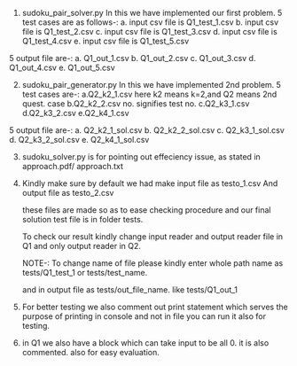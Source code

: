 1. sudoku_pair_solver.py
  In this we have implemented our first problem.
  5 test cases are as follows-:
    a. input csv file is Q1_test_1.csv
    b. input csv file is Q1_test_2.csv
    c. input csv file is Q1_test_3.csv
    d. input csv file is Q1_test_4.csv
    e. input csv file is Q1_test_5.csv

  5 output file are-:
    a. Q1_out_1.csv
    b. Q1_out_2.csv
    c. Q1_out_3.csv
    d. Q1_out_4.csv
    e. Q1_out_5.csv


2. sudoku_pair_generator.py
  In this we have implemented 2nd problem.
  5 test cases are-:
    a.Q2_k2_1.csv              here k2 means k=2,and Q2 means 2nd quest. case
    b.Q2_k2_2.csv              no. signifies test no.
    c.Q2_k3_1.csv
    d.Q2_k3_2.csv
    e.Q2_k4_1.csv

  5 output file are-:
    a. Q2_k2_1_sol.csv
    b. Q2_k2_2_sol.csv
    c. Q2_k3_1_sol.csv
    d. Q2_k3_2_sol.csv
    e. Q2_k4_1_sol.csv

3. sudoku_solver.py
 is for pointing out effeciency issue, as stated in approach.pdf/ approach.txt

4. Kindly make sure by default we had make input file as testo_1.csv
   And output file as testo_2.csv

   these files are made so as to ease checking procedure and our final solution test  file is in folder tests.

   To check our result kindly change input reader and output reader file in Q1 and only output reader in Q2.

   NOTE-: To change name of file please kindly enter whole path name as
   tests/Q1_test_1 or tests/test_name.

   and in output file as tests/out_file_name.
   like tests/Q1_out_1

5. For better testing we also comment out print statement which serves the purpose of printing in console and not in file you can run it also for testing.

6. in Q1 we also have a block which can take input to be all 0. it is also commented. also for easy evaluation.